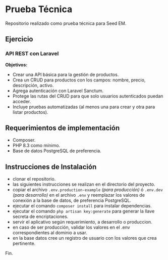 
# Prueba Técnica

Repositorio realizado como prueba técnica para Seed EM.

## Ejercicio

### API REST con Laravel
**Objetivos:** 

- Crear una API básica para la gestión de productos.
- Crea un CRUD para productos con los campos: nombre, precio, descripción,
activo.
- Agrega autenticación con Laravel Sanctum.
- Protege las rutas del CRUD para que solo usuarios autenticados puedan acceder.
- Incluye pruebas automatizadas (al menos una para crear y otra para listar
productos).

## Requerimientos de implementación

- Composer.
- PHP 8.3 como mínimo.
- Base de datos PostgreSQL de preferencia.

## Instrucciones de Instalación

- clonar el repositorio.
- las siguientes instrucciones se realizan en el directorio del proyecto.
- copiar el archivo `.env.production-example` *(para producción)* ó `.env.dev` *(para desarrollo)*
en el archivo `.env` y reemplazar los valores de conexión a la base de datos, de preferencia PostgreSQL.
- ejecutar el comando `composer install` para instalar dependencias.
- ejecutar el comando `php artisan key:generate` para generar la llave secreta de encriptaciones.
- servir el aplicativo según requerimiento, a desarrollo o produccion.
- en caso de ser producción, validar los valores en el .env correspondientes al dominio a usar.
- en la base datos cree un registro de usuario con los valores que crea pertinente.

Fin.
